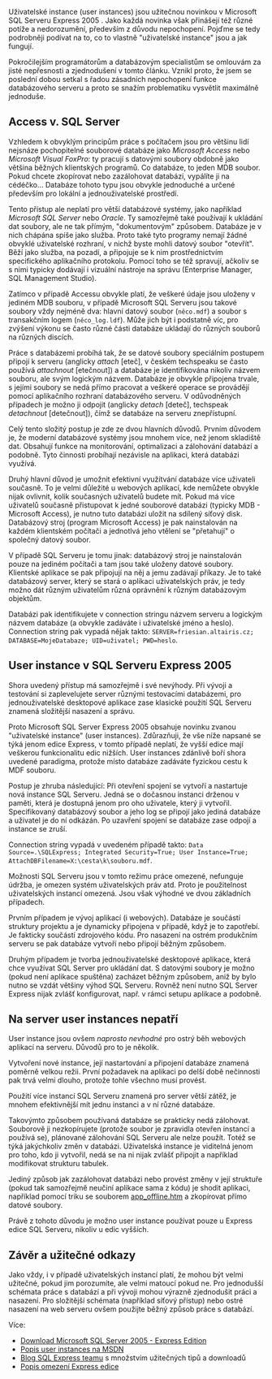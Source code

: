 <!-- dcterms:identifier = aspnetcz#86 -->
<!-- dcterms:title = Představení uživatelských instancí SQL Serveru 2005 -->
<!-- dcterms:abstract = Uživatelské instance (user instances) jsou užitečnou novinkou v Microsoft SQL Serveru Express 2005 . Jako každá novinka však přinášejí též různé potíže a nedorozumění, především z důvodu nepochopení. Pojďme se tedy podrobněji podívat na to, co to vlastně "uživatelské instance" jsou a jak fungují. -->
<!-- np9:categoryId = 1 -->
<!-- x4w:category = Tipy, triky -->
<!-- np9:authorId = 1 -->
<!-- np9:authorEmail = michal.valasek@altairis.cz -->
<!-- dcterms:creator = Michal Altair Valášek -->
<!-- dcterms:created = 2006-04-12T01:18:58.34+02:00 -->
<!-- dcterms:dateAccepted = 2006-04-12T01:18:58.34+02:00 -->

Uživatelské instance (user instances) jsou užitečnou novinkou v Microsoft SQL Serveru Express 2005 . Jako každá novinka však přinášejí též různé potíže a nedorozumění, především z důvodu nepochopení. Pojďme se tedy podrobněji podívat na to, co to vlastně "uživatelské instance" jsou a jak fungují.

Pokročilejším programátorům a databázovým specialistům se omlouvám za jisté nepřesnosti a zjednodušení v tomto článku. Vznikl proto, že jsem se poslední dobou setkal s řadou zásadních nepochopení funkce databázového serveru a proto se snažím problematiku vysvětlit maximálně jednoduše.

## Access v. SQL Server

Vzhledem k obvyklým principům práce s počítačem jsou pro většinu lidí nejsnáze pochopitelné souborové databáze jako *Microsoft Access* nebo *Microsoft Visual FoxPro*: ty pracují s datovými soubory obdobně jako většina běžných klientských programů. Co databáze, to jeden MDB soubor. Pokud chcete zkopírovat nebo zazálohovat databázi, vypálíte ji na cédéčko... Databáze tohoto typu jsou obvykle jednoduché a určené především pro lokální a jednouživatelské prostředí.

Tento přístup ale neplatí pro větší databázové systémy, jako například *Microsoft SQL Server* nebo *Oracle*. Ty samozřejmě také používají k ukládání dat soubory, ale ne tak přímým, "dokumentovým" způsobem. Databáze je v nich chápána spíše jako služba. Proto také tyto programy nemají žádné obvyklé uživatelské rozhraní, v nichž byste mohli datový soubor "otevřít". Běží jako služba, na pozadí, a připojuje se k nim prostřednictvím specifického aplikačního protokolu. Pomocí toho se též spravují, ačkoliv se s nimi typicky dodávají i vizuální nástroje na správu (Enterprise Manager, SQL Management Studio). 

Zatímco v případě Accessu obvykle platí, že veškeré údaje jsou uloženy v jediném MDB souboru, v případě Microsoft SQL Serveru jsou takové soubory vždy nejméně dva: hlavní datový soubor (`něco.mdf`) a soubor s transakčním logem (`něco_log.ldf`). Může jich být i podstatně víc, pro zvýšení výkonu se často různé části databáze ukládají do různých souborů na různých discích. 

Práce s databázemi probíhá tak, že se datové soubory speciálním postupem připojí k serveru (anglicky *attach* [eteč], v českém techspeaku se často používá *attachnout* [etečnout]) a databáze je identifikována nikoliv názvem souboru, ale svým logickým názvem. Databáze je obvykle připojena trvale, s jejími soubory se nedá přímo pracovat a veškeré operace se provádějí pomocí aplikačního rozhraní databázového serveru. V odůvodněných případech je možno ji odpojit (anglicky *detach* [deteč], techspeak *detachnout* [detečnout]), čímž se databáze na serveru znepřístupní.

Celý tento složitý postup je zde ze dvou hlavních důvodů. Prvním důvodem je, že moderní databázové systémy jsou mnohem více, než jenom skladiště dat. Obsahují funkce na monitorování, optimalizaci a zálohování databází a podobně. Tyto činnosti probíhají nezávisle na aplikaci, která databázi využívá.

Druhý hlavní důvod je umožnit efektivní využítvání databáze více uživateli současně. To je velmi důležité u webových aplikací, kde nemůžete obvykle nijak ovlivnit, kolik současných uživatelů budete mít. Pokud má více uživatelů současně přistupovat k jedné souborové databázi (typicky MDB - Microsoft Access), je nutno tuto databázi uložit na sdílený síťový disk. Databázový stroj (program Microsoft Access) je pak nainstalován na každém klientském počítači a jednotlvá jeho vtělení se "přetahují" o společný datový soubor. 

V případě SQL Serveru je tomu jinak: databázový stroj je nainstalován pouze na jediném počítači a tam jsou také uloženy datové soubory. Klientské aplikace se pak připojují na něj a jemu zadávají příkazy. Je to také databázový server, který se stará o aplikaci uživatelských práv, je tedy možno dát různým uživatelům různá oprávnění k různým databázovým objektům.

Databázi pak identifikujete v connection stringu názvem serveru a logickým názvem databáze (a obvykle zadáváte i uživatelské jméno a heslo). Connection string pak vypadá nějak takto: `SERVER=friesian.altairis.cz; DATABASE=MojeDatabaze; UID=uživatel; PWD=heslo`.

## User instance v SQL Serveru Express 2005

Shora uvedený přístup má samozřejmě i své nevýhody. Při vývoji a testování si zaplevelujete server různými testovacími databázemi, pro jednouživatelské desktopové aplikace zase klasické použití SQL Serveru znamená složitější nasazení a správu.

Proto Microsoft SQL Server Express 2005 obsahuje novinku zvanou "uživatelské instance" (user instances). Zdůrazňuji, že vše níže napsané se týká jenom edice Express, v tomto případě neplatí, že vyšší edice mají veškerou funkcionalitu edic nižších. User instances zdánlivě boří shora uvedené paradigma, protože místo databáze zadáváte fyzickou cestu k MDF souboru. 

Postup je zhruba následující: Při otevření spojení se vytvoří a nastartuje nová instance SQL Serveru. Jedná se o dočasnou instanci drženou v paměti, která je dostupná jenom pro oho uživatele, který ji vytvořil. Specifikovaný databázový soubor a jeho log se připojí jako jediná databáze a uživatel je do ní odkázán. Po uzavření spojení se databáze zase odpojí a instance se zruší.

Connection string vypadá v uvedeném případě takto: `Data Source=.\SQLExpress; Integrated Security=True; User Instance=True; AttachDBFilename=X:\cesta\k\souboru.mdf`.

Možnosti SQL Serveru jsou v tomto režimu práce omezené, nefunguje údržba, je omezen systém uživatelských práv atd. Proto je použitelnost uživatelských instancí omezená. Jsou však výhodné ve dvou základních případech.

Prvním případem je vývoj aplikací (i webových). Databáze je součástí struktury projektu a je dynamicky připojena v případě, když je to zapotřebí. Je fakticky součástí zdrojového kódu. Pro nasazení na ostrém produkčním serveru se pak databáze vytvoří nebo připojí běžným způsobem.

Druhým případem je tvorba jednouživatelské desktopové aplikace, která chce využívat SQL Server pro ukládání dat. S datovými soubory je možno (pokud není aplikace spuštěna) zacházet běžným způsobem, aniž by bylo nutno se vzdát většiny výhod SQL Serveru. Rovněž není nutno SQL Server Express nijak zvlášť konfigurovat, např. v rámci setupu aplikace a podobně.

## Na server user instances nepatří

User instance jsou ovšem *naprosto nevhodné* pro ostrý běh webových aplikací na serveru. Důvodů pro to je několik.

Vytvoření nové instance, její nastartování a připojení databáze znamená poměrně velkou režii. První požadavek na aplikaci po delší době nečinnosti pak trvá velmi dlouho, protože tohle všechno musí provést.

Použití více instancí SQL Serveru znamená pro server větší zátěž, je mnohem efektivnější mít jednu instanci a v ní různé databáze.

Takovýmto způsobem používaná databáze se prakticky nedá zálohovat. Souborově ji nezkopírujete (protože soubor je zpravidla otevřen instancí a používá se), plánované zálohování SQL Serveru ale nelze použít. Totéž se týká jakýchkoliv změn v databázi. Uživatelská instance je viditelná jenom pro toho, kdo ji vytvořil, nedá se na ni nijak zvlášť připojit a například modifikovat strukturu tabulek. 

Jediný způsob jak zazálohovat databázi nebo provést změny v její struktuře (pokud tak samozřejmě neučiní aplikace sama z kódu) je shodit aplikaci, například pomocí triku se souborem [app_offline.htm](/Articles/77-tajemstvi-souboru-app-offline-htm-snadny-upgrade-aplikaci-v-asp-net-2-0.aspx) a zkopírovat přímo datové soubory.

Právě z tohoto důvodu je možno user instance používat pouze u Express edice SQL Serveru, nikoliv u edic vyšších.

## Závěr a užitečné odkazy

Jako vždy, i v případě uživatelských instancí platí, že mohou být velmi užitečné, pokud jim porozumíte, ale velmi matoucí pokud ne. Pro jednodušší schémata práce s databází a při vývoji mohou výrazně zjednodušit práci a nasazení. Pro složitější schémata (například síťový přístup) nebo ostré nasazení na web serveru ovšem použijte běžný způsob práce s databází.

Více:

*   [Download Microsoft SQL Server 2005 - Express Edition](http://msdn.microsoft.com/vstudio/express/sql/) 
*   [Popis user instances na MSDN](http://msdn.microsoft.com/sql/express/default.aspx?pull=/library/en-us/dnsse/html/sqlexpuserinst.asp) 
*   [Blog SQL Express teamu](http://blogs.msdn.com/sqlexpress/) s množstvím užitečných tipů a downloadů
*   [Popis omezení Express edice](http://www.teratrax.com/articles/sql_server_2005_express.html) 